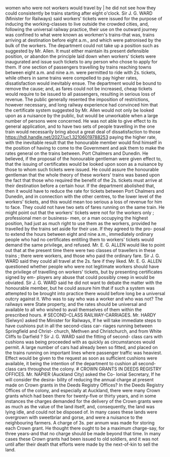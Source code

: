 women who were not workers would travel by | he did not see how they could consistently be trains starting after eight o'clock. Sir J. G. WARD (Minister for Railways) said workers' tickets were issued for the purpose of inducing the working-classes to live outside the crowded cities, and, following the universal railway practice, their use on the outward journey was confined to what were known as workmen's trains-that was, trains arriving at destination before eight a.m., and which were patronised by the bulk of the workers. The department could not take up a position such as suggested by Mr. Allen. It must either maintain its present defensible position, or abandon the principle laid down when workers' tickets were inaugurated and issue such tickets to any person who chose to apply for them. If one section of passengers travelling by trains reaching towns between eight a.m. and nine a.m. were permitted to ride with 2s. tickets, while others in same trains were compelled to pay higher rates, dissatisfaction would inevitably ensue. The department would be bound to remove the cause; and, as fares could not be increased, cheap tickets would require to be issued to all passengers, resulting in serious loss of revenue. The public generally resented the imposition of restrictions, however necessary, and long railway experience had convinced him that the certificate system suggested by Mr. Allen would not only be looked upon as a nuisance by the public, but would be unworkable when a large number of persons were concerned. He was not able to give effect to its general application, and to have two sets of people travelling in the one train would necessarily bring about a great deal of dissatisfaction to those https://hdl.handle.net/2027/uc1.32106019788253 paying the higher rate, with the inevitable result that the honourable member would find himself in the position of having to come to the Government and ask them to make the rates general on the trains between. Port Chalmers and Dunedin. He believed, if the proposal of the honourable gentleman were given effect to, that the issuing of certificates would be looked upon soon as a nuisance by those to whom such tickets were issued. He could assure the honourable gentleman that the whole theory of these workers' trains was based upon the fact that those who required the benefit of the 2s. tickets must arrive at their destination before a certain hour. If the department abolished that, then it would have to reduce the rate for tickets between Port Chalmers and Dunedin, and in connection with the other centres, to the lower level of the workers' tickets, and this would mean too serious a loss of revenue for him to face. They could not have two sets of fares running on the same train. He might point out that the workers' tickets were not for the workers only ; professional men or business- men, or a man occupying the highest position, had just as much right to use them as the workers, provided he travelled by the trains set aside for their use. If they agreed to the pro- posal to extend the hours between eight and nine a.m., immediately ordinary people who had no certificates entitling them to workers' tickets would demand the same privilege, and refused. Mr. E. G. ALLEN would like to point out that at the present time there were two classes of travellers in these trains ; there were workers, and those who paid the ordinary fare. Sir J. G. WARD said they could all travel at the 2s. fare if they liked. Mr. E. G. ALLEN questioned whether people who were not legitimate workers should have the privilege of travelling on workers' tickets, but by presenting certificates signed by em- ployers any abuse that could possibly creep in would be obviated. Sir J. G. WARD said he did not want to debate the matter with the honourable member, but he could assure him that if such a system was attempted to be brought into practice there would before long be a universal outcry against it. Who was to say who was a worker and who was not? The railways were State property, and the rates should be universal and available to all who wished to avail themselves of them within the prescribed hours. # SECOND-CLASS RAILWAY-CARRIAGES. Mr. HARDY (Selwyn) asked the Minister for Railways, If he will take immediate steps to have cushions put in all the second-class car- riages running between Springfield and Christ- church, Methven and Christchurch, and from White Cliffs to Darfield ? Sir J. G. WARD said the fitting of second- class cars with cushions was being proceeded with as quickly as circumstances would permit. A large number of cars had already been so fitted, and placed on the trains running on important lines where passenger traffic was heaviest. Effect would be given to the request as soon as sufficient cushions were available, it being the intention of the department to cushion all second-class cars throughout the colony. # CROWN GRANTS IN DEEDS REGISTRY OFFICES. Mr. NAPIER (Auckland City) asked the Co- lonial Secretary, If he will consider the desira- bility of reducing the annual charge at present made on Crown grants in the Deeds Registry Offices? In the Deeds Registry Offices of the colony, and especially at Auckland, there were many Crown grants which had been there for twenty-five or thirty years, and in some instances the charges demanded for the delivery of the Crown grants were as much as the value of the land itself, and, consequently, the land was lying idle, and could not be disposed of. In many cases these lands were overgrown with sweetbriar and gorse, and were a nuisance to the neighbouring farmers. A charge of 3s. per annum was made for storing each Crown grant. He thought there ought to be a maximum charge-say, for three years-and that no charge should be made beyond that time. In many cases these Crown grants had been issued to old soldiers, and it was not until after their death that efforts were made by the next-of-kin to sell the land. 